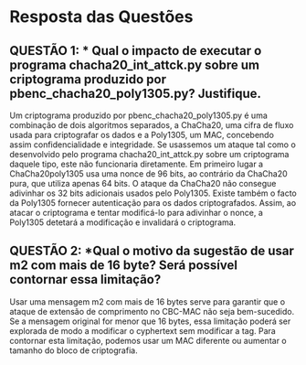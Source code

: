 # Resposta das Questões

## QUESTÃO 1: * Qual o impacto de executar o programa chacha20_int_attck.py sobre um criptograma produzido por pbenc_chacha20_poly1305.py? Justifique.

Um criptograma produzido por pbenc_chacha20_poly1305.py é uma combinação de dois algoritmos separados, a ChaCha20, uma cifra de fluxo usada para criptografar os dados e a Poly1305, um MAC, concebendo assim confidencialidade e integridade. 
Se usassemos um ataque tal como o desenvolvido pelo programa chacha20_int_attck.py sobre um criptograma daquele tipo, este não funcionaria diretamente. Em primeiro lugar a ChaCha20poly1305 usa uma nonce de 96 bits, ao contrário da ChaCha20 pura, que utiliza apenas 64 bits. O ataque da ChaCha20 não consegue adivinhar os 32 bits adicionais usados pelo Poly1305. 
Existe também o facto da Poly1305 fornecer autenticação para os dados criptografados. Assim, ao atacar o criptograma e tentar modificá-lo para adivinhar o nonce, a Poly1305 detetará a modificação e invalidará o criptograma.

## QUESTÃO 2: *Qual o motivo da sugestão de usar m2 com mais de 16 byte? Será possível contornar essa limitação?

Usar uma mensagem m2 com mais de 16 bytes serve para garantir que o ataque de extensão de comprimento no CBC-MAC não seja bem-sucedido. 
Se a mensagem original for menor que 16 bytes, essa limitação poderá ser explorada de modo a modificar o cyphertext sem modificar a tag. 
Para contornar esta limitação, podemos usar um MAC diferente ou aumentar o tamanho do bloco de criptografia.
